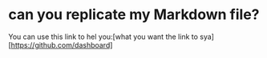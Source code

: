 # can you replicate my Markdown file?
You can use this link to hel you:[what you want the link to sya][https://github.com/dashboard]

